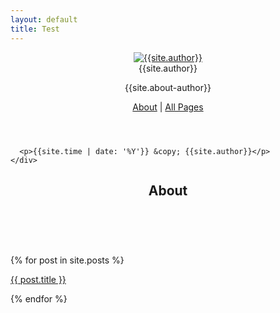 ```yaml
---
layout: default
title: Test
---
```

<aside class="sidebar">
  <header>
    <div class="about">
      <div class="cover-author-image">
        <a href="{{site.baseurl}}/"><img src="{{site.baseurl}}/assets/img/{% if site.author-img %}{{site.author-img}}{% endif %}" alt="{{site.author}}"></a>
      </div>
      <div class="author-name">{{site.author}}</div>
      <p>{{site.about-author}}</p>
      <p><a href="/about">About</a> | 
      <a href="/all-pages">All Pages</a></p>
    </div>
  </header> <!-- End Header -->
  <footer>
     <div class="copyright">
      
      <p>{{site.time | date: '%Y'}} &copy; {{site.author}}</p>
    </div>
  </footer> <!-- End Footer -->
</aside> <!-- End Sidebar -->
<div class="content-box clearfix">
  <article class="article-page">
  <div class="page-content">
    <div class="wrap-content">
      <header class="header-page">
        <h1 class="page-title">About</h1>
        <div class="page-date"><span>&nbsp;&nbsp;&nbsp;&nbsp;</span></div>
      </header>
      

<div class="content-box clearfix">
  {% for post in site.posts %}
  <span><p><a href="{{ post.url }}">{{ post.title }}</a></p></span>
  {% endfor %}
    </div> <!-- End Wrap Content -->
  </div> <!-- End Page Content -->
</article> <!-- End Article Page -->
</div>
